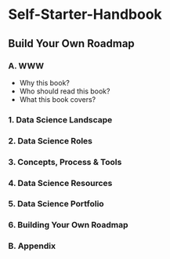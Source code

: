 # Self-Starter-Handbook
## Build Your Own Roadmap

### A. WWW
- Why this book?
- Who should read this book?
- What this book covers?

### 1. Data Science Landscape
### 2. Data Science Roles
### 3. Concepts, Process & Tools
### 4. Data Science Resources
### 5. Data Science Portfolio
### 6. Building Your Own Roadmap

### B. Appendix

